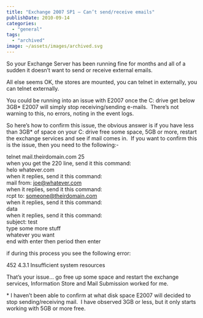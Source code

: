 ```yaml
---
title: "Exchange 2007 SP1 – Can’t send/receive emails"
publishDate: 2010-09-14
categories: 
  - "general"
tags:
  - "archived"
image: ~/assets/images/archived.svg
---
```


So your Exchange Server has been running fine for months and all of a sudden it doesn’t want to send or receive external emails.

All else seems OK, the stores are mounted, you can telnet in externally, you can telnet externally.

You could be running into an issue with E2007 once the C: drive get below 3GB\* E2007 will simply stop receiving/sending e-mails.  There’s not warning to this, no errors, noting in the event logs.

So here’s how to confirm this issue, the obvious answer is if you have less than 3GB\* of space on your C: drive free some space, 5GB or more, restart the exchange services and see if mail comes in.  If you want to confirm this is the issue, then you need to the following:-

telnet mail.theirdomain.com 25  
when you get the 220 line, send it this command:  
helo whatever.com  
when it replies, send it this command:  
mail from: joe@whatever.com  
when it replies, send it this command:  
rcpt to: someone@theirdomain.com  
when it replies, send it this command:  
data  
when it replies, send it this command:  
subject: test  
type some more stuff  
whatever you want  
end with enter then period then enter

if during this process you see the following error:

452 4.3.1 Insufficient system resources

That’s your issue… go free up some space and restart the exchange services, Information Store and Mail Submission worked for me.

\* I haven’t been able to confirm at what disk space E2007 will decided to stop sending/receiving mail.  I have observed 3GB or less, but it only starts working with 5GB or more free.
